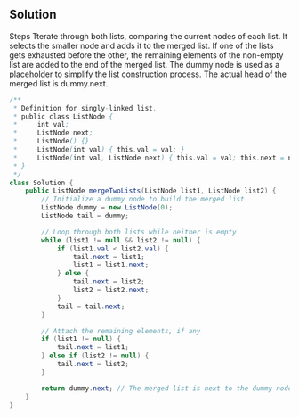 ## Solution


Steps
Tterate through both lists, comparing the current nodes of each list. 
It selects the smaller node and adds it to the merged list. 
If one of the lists gets exhausted before the other, the remaining elements of the non-empty list are added to the end of the merged list. 
The dummy node is used as a placeholder to simplify the list construction process. The actual head of the merged list is dummy.next.
``` java
/**
 * Definition for singly-linked list.
 * public class ListNode {
 *     int val;
 *     ListNode next;
 *     ListNode() {}
 *     ListNode(int val) { this.val = val; }
 *     ListNode(int val, ListNode next) { this.val = val; this.next = next; }
 * }
 */
class Solution {
    public ListNode mergeTwoLists(ListNode list1, ListNode list2) {
        // Initialize a dummy node to build the merged list
        ListNode dummy = new ListNode(0);
        ListNode tail = dummy;

        // Loop through both lists while neither is empty
        while (list1 != null && list2 != null) {
            if (list1.val < list2.val) {
                tail.next = list1;
                list1 = list1.next;
            } else {
                tail.next = list2;
                list2 = list2.next;
            }
            tail = tail.next;
        }

        // Attach the remaining elements, if any
        if (list1 != null) {
            tail.next = list1;
        } else if (list2 != null) {
            tail.next = list2;
        }

        return dummy.next; // The merged list is next to the dummy node
    }
}

```
